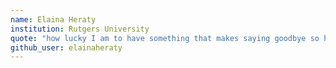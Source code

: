 ```yaml
---
name: Elaina Heraty
institution: Rutgers University
quote: "how lucky I am to have something that makes saying goodbye so hard" -Winnie the Pooh
github_user: elainaheraty
---
```

